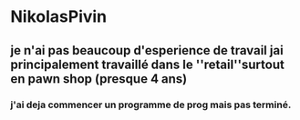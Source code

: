 # NikolasPivin
## je n'ai pas beaucoup d'esperience de travail jai principalement travaillé dans le ''retail''surtout en pawn shop (presque 4 ans)
### j'ai deja commencer un programme de prog mais pas terminé.



